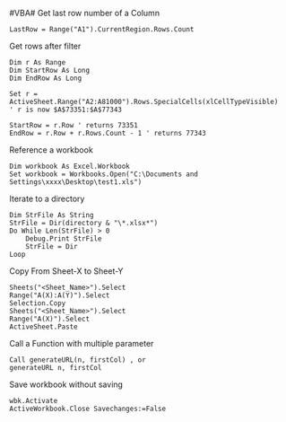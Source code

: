 #VBA#
Get last row number of a Column

    LastRow = Range("A1").CurrentRegion.Rows.Count

Get rows after filter

    Dim r As Range
    Dim StartRow As Long
    Dim EndRow As Long

    Set r = ActiveSheet.Range("A2:A81000").Rows.SpecialCells(xlCellTypeVisible)
    ' r is now $A$73351:$A$77343

    StartRow = r.Row ' returns 73351
    EndRow = r.Row + r.Rows.Count - 1 ' returns 77343
    
Reference a workbook

    Dim workbook As Excel.Workbook
    Set workbook = Workbooks.Open("C:\Documents and Settings\xxxx\Desktop\test1.xls")
    
 Iterate to a directory
 
    Dim StrFile As String
    StrFile = Dir(directory & "\*.xlsx*")
    Do While Len(StrFile) > 0
        Debug.Print StrFile
        StrFile = Dir
    Loop
    
Copy From Sheet-X to Sheet-Y

    Sheets("<Sheet_Name>").Select
    Range("A(X):A(Y)").Select
    Selection.Copy
    Sheets("<Sheet_Name>").Select
    Range("A(X)").Select
    ActiveSheet.Paste

Call a Function with multiple parameter

    Call generateURL(n, firstCol) , or
    generateURL n, firstCol
    
Save workbook without saving    
    
    wbk.Activate
    ActiveWorkbook.Close Savechanges:=False
